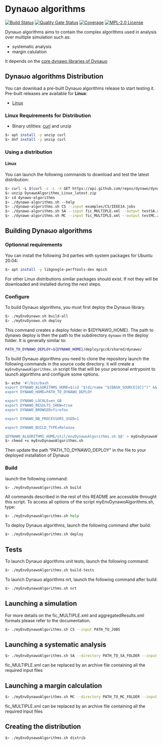 <!--
    Copyright (c) 2015-2021, RTE (http://www.rte-france.com)
    See AUTHORS.txt
    All rights reserved.
    This Source Code Form is subject to the terms of the Mozilla Public
    License, v. 2.0. If a copy of the MPL was not distributed with this
    file, you can obtain one at http://mozilla.org/MPL/2.0/.
    SPDX-License-Identifier: MPL-2.0

    This file is part of Dynawo, an hybrid C++/Modelica open source suite
    of simulation tools for power systems.
-->

# Dyna&omega;o algorithms

[![Build Status](https://github.com/dynawo/dynawo-algorithms/workflows/CI/badge.svg)](https://github.com/dynawo/dynawo-algorithms/actions)
[![Quality Gate Status](https://sonarcloud.io/api/project_badges/measure?project=dynawo_dynawo-algorithms&metric=alert_status)](https://sonarcloud.io/summary/new_code?id=dynawo_dynawo-algorithms)
[![Coverage](https://sonarcloud.io/api/project_badges/measure?project=dynawo_dynawo-algorithms&metric=coverage)](https://sonarcloud.io/summary/new_code?id=dynawo_dynawo-algorithms)
[![MPL-2.0 License](https://img.shields.io/badge/license-MPL_2.0-blue.svg)](https://www.mozilla.org/en-US/MPL/2.0/)

Dyna&omega;o algorithms aims to contain the complex algorithms used in analysis over multiple simulation such as:

- systematic analysis
- margin calulation

It depends on the [core dynawo libraries of Dyna&omega;o](https://github.com/dynawo/dynawo)

## Dyna&omega;o algorithms Distribution

You can download a pre-built Dyna&omega;o algorithms release to start testing it. Pre-built releases are available for **Linux**:
- [Linux](https://github.com/dynawo/dynawo-algorithms/releases/download/v1.3.0/DynawoAlgorithms_Linux_v1.3.0.zip)

### Linux Requirements for Distribution

- Binary utilities: [curl](https://curl.haxx.se/) and unzip

``` bash
$> apt install -y unzip curl
$> dnf install -y unzip curl
```

### Using a distribution

#### Linux

You can launch the following commands to download and test the latest distribution:

``` bash
$> curl -L $(curl -s -L -X GET https://api.github.com/repos/dynawo/dynawo-algorithms/releases/latest | grep "DynawoAlgorithms_Linux_v" | grep url | cut -d '"' -f 4) -o DynawoAlgorithms_Linux_latest.zip
$> unzip DynawoAlgorithms_Linux_latest.zip
$> cd dynawo-algorithms
$> ./dynawo-algorithms.sh --help
$> ./dynawo-algorithms.sh CS --input examples/CS/IEEE14.jobs
$> ./dynawo-algorithms.sh SA --input fic_MULTIPLE.xml --output testSA.zip --directory examples/SA
$> ./dynawo-algorithms.sh MC --input fic_MULTIPLE.xml --output testMC.zip --directory examples/MC
```

## Building Dyna&omega;o algorithms

### Optionnal requirements

You can install the following 3rd parties with system packages for Ubuntu 20.04:

``` bash
$> apt install -y libgoogle-perftools-dev mpich
```

For other Linux distributions similar packages should exist. If not they will be downloaded and installed during the next steps.

### Configure

To build Dyna&omega;o algorithms, you must first deploy the Dyna&omega;o library.

``` bash
$> ./myEnvDynawo.sh build-all
$> ./myEnvDynawo.sh deploy
```

This command creates a deploy folder in ${DYNAWO_HOME}.
The path to dynawo deploy is then the path to the subdirectory `dynawo` in the deploy folder. It is generally similar to:

``` bash
PATH_TO_DYNAWO_DEPLOY=${DYNAWO_HOME}/deploy/gcc8/shared/dynawo/
```

To build Dyna&omega;o algorithms you need to clone the repository launch the following commands in the source code directory. it will create a `myEnvDynawoAlgorithms.sh` script file that will be your personal entrypoint to launch algorithms and configure some options.

``` bash
$> echo '#!/bin/bash
export DYNAWO_ALGORITHMS_HOME=$(cd "$(dirname "${BASH_SOURCE[0]}")" && pwd)
export DYNAWO_HOME=PATH_TO_DYNAWO_DEPLOY

export DYNAWO_LOCALE=en_GB
export DYNAWO_RESULTS_SHOW=true
export DYNAWO_BROWSER=firefox

export DYNAWO_NB_PROCESSORS_USED=1

export DYNAWO_BUILD_TYPE=Release

$DYNAWO_ALGORITHMS_HOME/util/envDynawoAlgorithms.sh $@' > myEnvDynawoAlgorithms.sh
$> chmod +x myEnvDynawoAlgorithms.sh
```

Then update the path "PATH_TO_DYNAWO_DEPLOY" in the file to your deployed installation of Dyna&omega;o

### Build

launch the following command:

``` bash
$> ./myEnvDynawoAlgorithms.sh build
```

All commands described in the rest of this README are accessible throught this script. To access all options of the script myEnvDynawoAlgorithms.sh, type:

``` bash
$> ./myEnvDynawoAlgorithms.sh help
```

To deploy Dyna&omega;o algorithms, launch the following command after build:

``` bash
$> ./myEnvDynawoAlgorithms.sh deploy
```

## Tests

To launch Dyna&omega;o algorithms unit tests, launch the following command:

``` bash
$> ./myEnvDynawoAlgorithms.sh build-tests
```

To launch Dyna&omega;o algorithms nrt, launch the following command after build:

``` bash
$> ./myEnvDynawoAlgorithms.sh nrt
```

## Launching a simulation

For more details on the fic_MULTIPLE.xml and aggregatedResults.xml formats please refer to the documentation.

``` bash
$> ./myEnvDynawoAlgorithms.sh CS --input PATH_TO_JOBS
```

## Launching a systematic analysis

``` bash
$> ./myEnvDynawoAlgorithms.sh SA --directory PATH_TO_SA_FOLDER --input fic_MULTIPLE.xml --output aggregatedResults.xml --nbThreads NB_THREADS_TO_USE
```

fic_MULTIPLE.xml can be replaced by an archive file containing all the required input files

## Launching a margin calculation

``` bash
$> ./myEnvDynawoAlgorithms.sh MC --directory PATH_TO_MC_FOLDER --input fic_MULTIPLE.xml --output aggregatedResults.xml --nbThreads NB_THREADS_TO_USE
```

fic_MULTIPLE.xml can be replaced by an archive file containing all the required input files

## Creating the distribution

``` bash
$> ./myEnvDynawoAlgorithms.sh distrib
```
